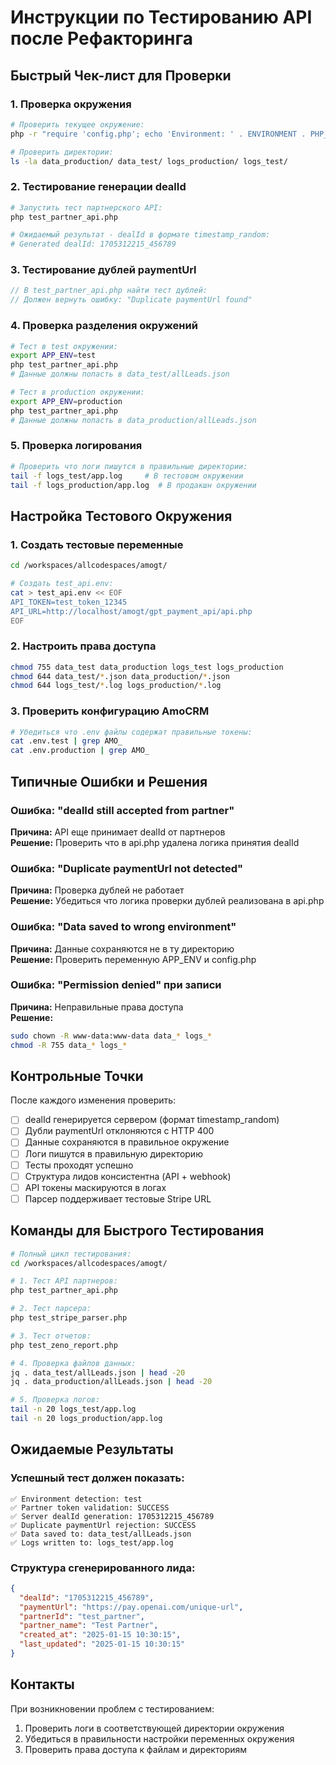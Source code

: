 # Инструкции по Тестированию API после Рефакторинга

## Быстрый Чек-лист для Проверки

### 1. Проверка окружения
```bash
# Проверить текущее окружение:
php -r "require 'config.php'; echo 'Environment: ' . ENVIRONMENT . PHP_EOL;"

# Проверить директории:
ls -la data_production/ data_test/ logs_production/ logs_test/
```

### 2. Тестирование генерации dealId
```bash
# Запустить тест партнерского API:
php test_partner_api.php

# Ожидаемый результат - dealId в формате timestamp_random:
# Generated dealId: 1705312215_456789
```

### 3. Тестирование дублей paymentUrl
```php
// В test_partner_api.php найти тест дублей:
// Должен вернуть ошибку: "Duplicate paymentUrl found"
```

### 4. Проверка разделения окружений
```bash
# Тест в test окружении:
export APP_ENV=test
php test_partner_api.php
# Данные должны попасть в data_test/allLeads.json

# Тест в production окружении:
export APP_ENV=production  
php test_partner_api.php
# Данные должны попасть в data_production/allLeads.json
```

### 5. Проверка логирования
```bash
# Проверить что логи пишутся в правильные директории:
tail -f logs_test/app.log     # В тестовом окружении
tail -f logs_production/app.log  # В продакшн окружении
```

## Настройка Тестового Окружения

### 1. Создать тестовые переменные
```bash
cd /workspaces/allcodespaces/amogt/

# Создать test_api.env:
cat > test_api.env << EOF
API_TOKEN=test_token_12345
API_URL=http://localhost/amogt/gpt_payment_api/api.php
EOF
```

### 2. Настроить права доступа
```bash
chmod 755 data_test data_production logs_test logs_production
chmod 644 data_test/*.json data_production/*.json
chmod 644 logs_test/*.log logs_production/*.log
```

### 3. Проверить конфигурацию AmoCRM
```bash
# Убедиться что .env файлы содержат правильные токены:
cat .env.test | grep AMO_
cat .env.production | grep AMO_
```

## Типичные Ошибки и Решения

### Ошибка: "dealId still accepted from partner"
**Причина:** API еще принимает dealId от партнеров  
**Решение:** Проверить что в api.php удалена логика принятия dealId

### Ошибка: "Duplicate paymentUrl not detected"
**Причина:** Проверка дублей не работает  
**Решение:** Убедиться что логика проверки дублей реализована в api.php

### Ошибка: "Data saved to wrong environment" 
**Причина:** Данные сохраняются не в ту директорию  
**Решение:** Проверить переменную APP_ENV и config.php

### Ошибка: "Permission denied" при записи
**Причина:** Неправильные права доступа  
**Решение:** 
```bash
sudo chown -R www-data:www-data data_* logs_*
chmod -R 755 data_* logs_*
```

## Контрольные Точки

После каждого изменения проверить:

- [ ] dealId генерируется сервером (формат timestamp_random)
- [ ] Дубли paymentUrl отклоняются с HTTP 400
- [ ] Данные сохраняются в правильное окружение  
- [ ] Логи пишутся в правильную директорию
- [ ] Тесты проходят успешно
- [ ] Структура лидов консистентна (API + webhook)
- [ ] API токены маскируются в логах
- [ ] Парсер поддерживает тестовые Stripe URL

## Команды для Быстрого Тестирования

```bash
# Полный цикл тестирования:
cd /workspaces/allcodespaces/amogt/

# 1. Тест API партнеров:
php test_partner_api.php

# 2. Тест парсера:
php test_stripe_parser.php  

# 3. Тест отчетов:
php test_zeno_report.php

# 4. Проверка файлов данных:
jq . data_test/allLeads.json | head -20
jq . data_production/allLeads.json | head -20

# 5. Проверка логов:
tail -n 20 logs_test/app.log
tail -n 20 logs_production/app.log
```

## Ожидаемые Результаты

### Успешный тест должен показать:
```
✅ Environment detection: test
✅ Partner token validation: SUCCESS
✅ Server dealId generation: 1705312215_456789
✅ Duplicate paymentUrl rejection: SUCCESS  
✅ Data saved to: data_test/allLeads.json
✅ Logs written to: logs_test/app.log
```

### Структура сгенерированного лида:
```json
{
  "dealId": "1705312215_456789",
  "paymentUrl": "https://pay.openai.com/unique-url",
  "partnerId": "test_partner",
  "partner_name": "Test Partner",
  "created_at": "2025-01-15 10:30:15",
  "last_updated": "2025-01-15 10:30:15"
}
```

## Контакты

При возникновении проблем с тестированием:
1. Проверить логи в соответствующей директории окружения
2. Убедиться в правильности настройки переменных окружения
3. Проверить права доступа к файлам и директориям
